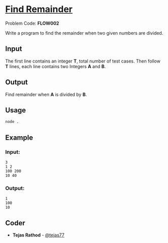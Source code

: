 
# [Find Remainder](https://www.codechef.com/problems/FLOW002)
Problem Code: **FLOW002**

Write a program to find the remainder when two given numbers are divided.

## Input

The first line contains an integer **T**, total number of test cases. Then follow **T** lines, each line contains two Integers **A** and **B**.

## Output

Find remainder when **A** is divided by **B**.

## Usage
```sh
node .
```
## Example
### Input:
```
3
1 2
100 200
10 40
```
### Output:
```
1
100
10
```

## Coder

* **Tejas Rathod** - [@tejas77](https://github.com/tejas77)
